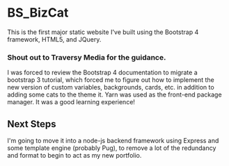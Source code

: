 # BS_BizCat

This is the first major static website I've built using the Bootstrap 4 framework, HTML5, and JQuery.

### Shout out to Traversy Media for the guidance.
I was forced to review the Bootstrap 4 documentation to migrate a bootstrap 3 tutorial, which forced me to figure out how to implement the new version of custom variables, backgrounds, cards, etc. in addition to adding some cats to the theme it. Yarn was used as the front-end package manager. It was a good learning experience!

## Next Steps
I'm going to move it into a node-js backend framework using Express and some template engine (probably Pug), to remove a lot of the redundancy and format to begin to act as my new portfolio.
